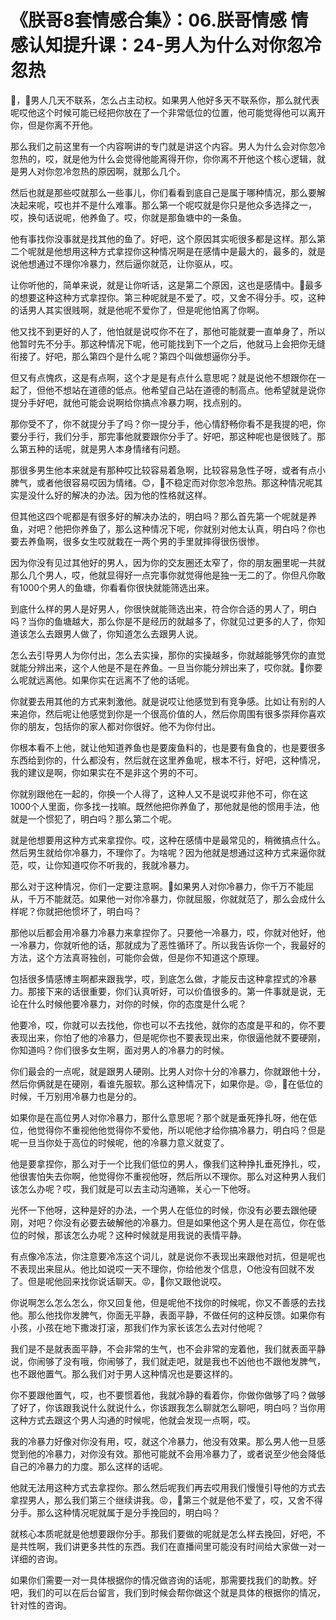 # 《朕哥8套情感合集》：06.朕哥情感 情感认知提升课：24-男人为什么对你忽冷忽热

🎼，🎼男人几天不联系，怎么占主动权。如果男人他好多天不联系你，那么就代表呢哎他这个时候可能已经把你放在了一个非常低位的位置，他可能觉得他可以离开你，但是你离不开他。

那么我们之前这里有一个内容啊讲的专门就是讲这个内容。男人为什么会对你忽冷忽热的，哎，就是他为什么会觉得他能离得开你，你你离不开他这个核心逻辑，就是男人对你忽冷忽热的原因啊，就那么几个。

然后也就是那些哎就那么一些事儿，你们看看到底自己是属于哪种情况，那么要解决起来呢，哎也并不是什么难事。那么第一个呢哎就是你只是他众多选择之一，哎，换句话说呢，他养鱼了。哎，你就是那鱼塘中的一条鱼。

他有事找你没事就是找其他的鱼了。好吧，这个原因其实呃很多都是这样。那么第二个呢就是他想用这种方式拿捏你这种情况啊是在感情中是最大的，最多的，就是说他想通过不理你冷暴力，然后逼你就范，让你驱从，哎。

让你听他的，简单来说，就是让你听话，这是第二个原因，这也是感情中。🎼最多的想要这种这种方式拿捏你。第三种呢就是不爱了。哎，又舍不得分手。哎，这种的话男人其实很贱啊，就是他呢不爱你了，但是呢他怕离了你啊。

他又找不到更好的人了，他怕就是说哎你不在了，那他可能就要一直单身了，所以他暂时先不分手。那这种情况下呢，他可能找到下一个之后，他就马上会把你无缝衔接了。好吧，那么第四个是什么呢？第四个叫做想逼你分手。

但又有点愧疚，这是有点啊，这个才是是有点什么意思呢？就是说他不想跟你在一起了，但他不想站在道德的低点。他希望自己站在道德的制高点。他希望就是说你提分手好吧，就他可能会说啊给你搞点冷暴力啊，找点别的。

那你受不了，你不就提分手了吗？你一提分手，他心情舒畅你看不是我提的吧，你要分手行，我们分手，那完事他就要跟你分手了。好吧，那这种呢也是很贱了。那么第五种的话呢，就是男人本身情绪有问题。

那很多男生他本来就是有那种哎比较容易着急啊，比较容易急性子呀，或者有点小脾气，或者他很容易哎因为情绪。😊，🎼不稳定而对你忽冷忽热。那这种情况呢其实是没什么好的解决的办法。因为他的性格就这样。

但其他这四个呢都是有很多好的解决办法的，明白吗？那么首先第一个呢就是养鱼，对吧？他把你养鱼了，那么这种情况下呢，你就别对他太认真，明白吗？你也要去养鱼啊，很多女生哎就栽在一两个男的手里就摔得很伤很惨。

因为你没有见过其他好的男人，因为你的交友圈还太窄了，你的朋友圈里呢一共就那么几个男人，哎，他就显得好一点完事你就觉得他是独一无二的了。你但凡你敢有1000个男人的鱼塘，你看看你很快就能筛选出来。

到底什么样的男人是好男人，你很快就能筛选出来，符合你合适的男人了，明白吗？当你的鱼塘越大，那么你是不是经历的就越多了，你就见过更多的人了，你知道该怎么去跟男人做了，你知道怎么去跟男人说。

怎么去引导男人为你付出，怎么去实操，那你的实操越多，你就越能够凭你的直觉就能分辨出来，这个人他是不是在养鱼。一旦当你能分辨出来了，哎你就。🎼你要么呢就远离他。如果你实在远离不了他的话呢。

你就要去用其他的方式来刺激他。就是说哎让他感觉到有竞争感。比如让有别的人来追你，然后呢让他感觉到你是一个很高价值的人，然后你周围有很多崇拜你喜欢你的朋友，包括你的家人都对你很好。他不为你付出。

你根本看不上他，就让他知道养鱼也是要废鱼料的，也是要有鱼食的，也是要很多东西给到你的，什么都没有，然后就在这里养鱼呢，根本不行，好吧，这种情况，我的建议是啊，你如果实在不是非这个男的不可。

你就别跟他在一起的，你换一个人得了，这种人又不是说哎非他不可，你在这1000个人里面，你多找一找嘛。既然他把你养鱼了，那他就是他的惯用手法，他就是一个惯犯了，明白吗？那么第二个呢。

就是他想要用这种方式来拿捏你。哎，这种在感情中是最常见的，稍微搞点什么。然后男生就给你冷暴力，不理你了。为啥呢？因为他就是想通过这种方式来逼你就范，哎，让你知道哎你不听我的，我就冷暴力。

那么对于这种情况，你们一定要注意啊。🎼如果男人对你冷暴力，你千万不能屈从，千万不能就范。如果他一对你冷暴力，你就屈服，你就就范了，那么会成什么样呢？你就把他惯坏了，明白吗？

那他以后都会用冷暴力冷暴力来拿捏你了。只要他一冷暴力，哎，你就对他好，他一冷暴力，你就听他的话，那就成为了恶性循环了。所以我告诉你一个，我最好的方法，这个方法真哥独创，可能你会做，但是你不知道这个原理。

包括很多情感博主啊都来跟我学，哎，到底怎么做，才能反击这种拿捏式的冷暴力。那接下来的话很重要，你们认真听好，可以价值很多的。第一件事就是说，无论在什么时候他要冷暴力，对你的时候，你的态度是什么呢？

他要冷，哎，你就可以去找他，你也可以不去找他，就你的态度是平和的，你不要表现出来，你怕了他的冷暴力，但是呢你也不要表现出来，你很逼他就不要硬刚，你知道吗？你们很多女生啊，面对男人的冷暴力的时候。

你们最会的一点呢，就是跟男人硬刚。比男人对你十分的冷暴力，你就跟他十分，然后你俩就是在硬刚，看谁先服软。那么这种情况下，如果你是。😡，🎼在低位的时候，千万别用冷暴力也是分的。

如果你是在高位男人对你冷暴力，那什么意思呢？那个就是垂死挣扎呀，他在低位，他觉得你不重视他他觉得你不爱他，所以呢他才给你搞冷暴力，明白吗？但是呢一旦当你处于高位的时候呢，他的冷暴力意义就变了。

他是要拿捏你，那么对于一个比我们低位的男人，像我们这种挣扎垂死挣扎，哎，他很害怕失去你啊，他觉得你不重视他呀，然后所以不理你。那么对这种男人我们该怎么办呢？哎，我们就是可以去主动沟通嘛，关心一下他呀。

光怀一下他呀，这种是好的办法，一个男人在低位的时候，你没有必要去跟他硬刚，对吧？你没有必要去破解他的冷暴力。但是如果他这个男人是在高位，你在低位的时候，那该怎么办呢？这种时候就是用我说的表情平静。

有点像冷冻法，你注意要冷冻这个词儿，就是说你不表现出来跟他对抗，但是呢也不表现出来屈从。他比如说哎一天不理你，你给他发个信息，O他没有回就不发了。但是呢他回来找你说话聊天。😡，🎼你又跟他说哎。

你说啊怎么怎么怎么，你又回复他，但是呢他不找你的时候呢，你又不善感的去找他。那么他找你发脾气，你面无平静，表面平静，不做任何的这种反馈。如果你有小孩，小孩在地下撒泼打滚，那我们作为家长该怎么去对付他呢？

我们是不是就表面平静，不会非常的生气，也不会非常的宠着他，我们就表面平静说，你闹够了没有哦，你闹够了，我们就走吧，就是我也不凶他也不跟他发脾气，也不跟他置气。那么我们对于男人这种情况也是要这样的。

你不要跟他置气，哎，也不要惯着他，我就冷静的看着你，你做你做够了吗？做够了好了，你该跟我说什么就说什么，你该跟我怎么聊就怎么聊吧，明白吗？当你用这种方式去跟这个男人沟通的时候呢，他就会发现一点啊，哎。

我的冷暴力好像对你没有用，哎，就这个冷暴力，他没有效果。那么男人他一旦感觉到他的冷暴力，对你没有效。那他可能就不会用冷暴力了，或者说至少他会降低自己的冷暴力的力度。那么这样的话呢。

他就无法用这种方式去拿捏你。那么然后呢我们再去哎用我们慢慢引导他的方式去拿捏男人，那么我们第三个继续讲我。😡，🎼第三个就是他不爱了，哎，又舍不得分手。那么这种情况呢就属于是分手挽回的，明白吗？

就核心本质呢就是他想要跟你分手。那我们要做的呢就是怎么样去挽回，好吧，不是共性啊，我们讲更多共性的东西。我们在直播间里可能没有时间给大家做一对一详细的咨询。

如果你们需要一对一具体根据你的情况做咨询的话呢，那需要找我们的助教。好吧，我们的可以在后台留言，我们到时候会帮你做这个就是具体的根据你的情况，针对性的咨询。

